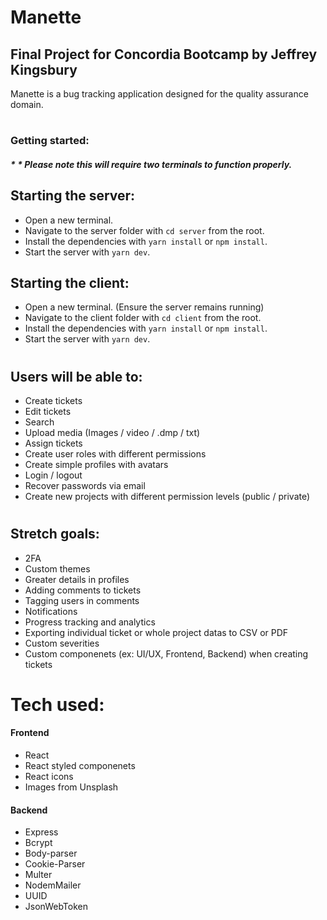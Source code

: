 # Manette
## Final Project for Concordia Bootcamp by Jeffrey Kingsbury

Manette is a bug tracking application designed for the quality assurance domain.
#
### Getting started:

##### __* * *Please note this will require two terminals to function properly.*__

## Starting the server:
* Open a new terminal.
* Navigate to the server folder with ```cd server``` from the root.
* Install the dependencies with ```yarn install``` or ```npm install```.
* Start the server with ```yarn dev```.

## Starting the client:
* Open a new terminal. (Ensure the server remains running)
* Navigate to the client folder with ```cd client``` from the root.
* Install the dependencies with ```yarn install``` or ```npm install```.
* Start the server with ```yarn dev```.

#
## Users will be able to:
* Create tickets 
* Edit tickets
* Search
* Upload media (Images / video / .dmp / txt) 
* Assign tickets
* Create user roles with different permissions
* Create simple profiles with avatars
* Login / logout
* Recover passwords via email
* Create new projects with different permission levels (public / private)

#
## Stretch goals: 
* 2FA 
* Custom themes
* Greater details in profiles
* Adding comments to tickets
* Tagging users in comments
* Notifications
* Progress tracking and analytics
* Exporting individual ticket or whole project datas to CSV or PDF
* Custom severities 
* Custom componenets (ex: UI/UX, Frontend, Backend) when creating tickets

#
# Tech used:
#### Frontend
* React
* React styled componenets
* React icons
* Images from Unsplash

#### Backend
* Express
* Bcrypt
* Body-parser
* Cookie-Parser
* Multer
* NodemMailer
* UUID
* JsonWebToken



